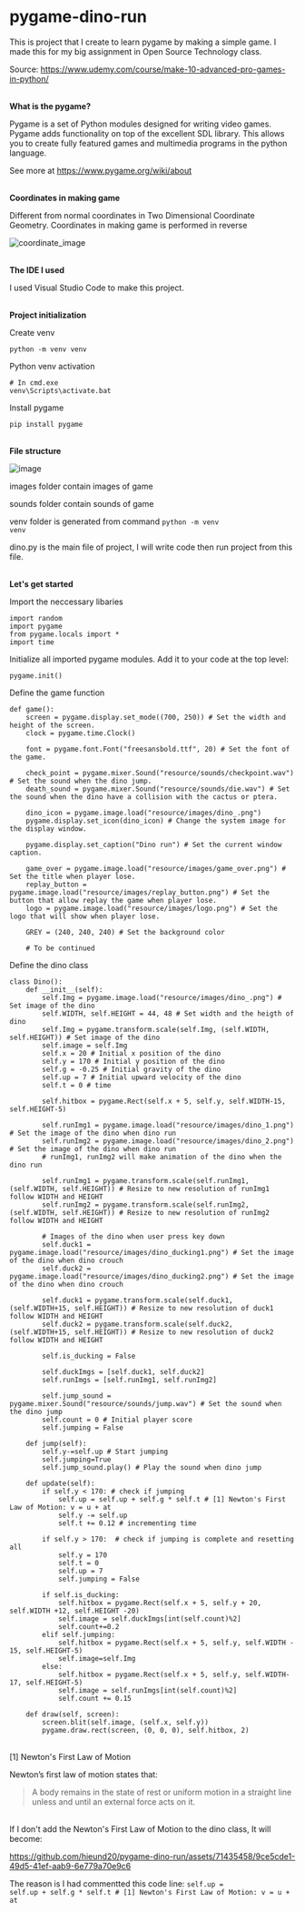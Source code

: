 # pygame-dino-run

This is project that I create to learn pygame by making a simple game. I made this for my big assignment in Open Source Technology class.

Source: https://www.udemy.com/course/make-10-advanced-pro-games-in-python/

<br/>
<b>What is the pygame?</b> 

Pygame is a set of Python modules designed for writing video games.
Pygame adds functionality on top of the excellent SDL library.
This allows you to create fully featured games and multimedia programs in the python language.

See more at https://www.pygame.org/wiki/about

<br/>
<b>Coordinates in making game</b>

Different from normal coordinates in Two Dimensional Coordinate Geometry. Coordinates in making game is performed in reverse

![coordinate_image](https://github.com/hieund20/pygame-dino-run/assets/71435458/c1944135-c188-4143-bea0-738f8d0c5d4c?raw=true)

<br/>
<b>The IDE I used</b>

I used Visual Studio Code to make this project.

<br/>
<b>Project initialization</b>

Create venv

```
python -m venv venv
```

Python venv activation

```
# In cmd.exe
venv\Scripts\activate.bat
```

Install pygame

```
pip install pygame
```

<br/>
<b>File structure</b>

<br/>

![image](https://github.com/hieund20/pygame-dino-run/assets/71435458/bbf7db22-ad0a-4076-839a-04ce52611ce3)

images folder contain images of game 

sounds folder contain sounds of game 

venv folder is generated from command <code>python -m venv venv</code>

dino.py is the main file of project, I will write code then run project from this file.

<br/>
<b>Let's get started</b>

Import the neccessary libaries

```
import random
import pygame
from pygame.locals import *
import time
```

Initialize all imported pygame modules. Add it to your code at the top level:

```
pygame.init()
```

Define the game function

```
def game():
    screen = pygame.display.set_mode((700, 250)) # Set the width and height of the screen.
    clock = pygame.time.Clock()

    font = pygame.font.Font("freesansbold.ttf", 20) # Set the font of the game.

    check_point = pygame.mixer.Sound("resource/sounds/checkpoint.wav") # Set the sound when the dino jump.
    death_sound = pygame.mixer.Sound("resource/sounds/die.wav") # Set the sound when the dino have a collision with the cactus or ptera.

    dino_icon = pygame.image.load("resource/images/dino_.png") 
    pygame.display.set_icon(dino_icon) # Change the system image for the display window.

    pygame.display.set_caption("Dino run") # Set the current window caption.

    game_over = pygame.image.load("resource/images/game_over.png") # Set the title when player lose.
    replay_button = pygame.image.load("resource/images/replay_button.png") # Set the button that allow replay the game when player lose.
    logo = pygame.image.load("resource/images/logo.png") # Set the logo that will show when player lose.

    GREY = (240, 240, 240) # Set the background color

    # To be continued
```

Define the dino class
```
class Dino():
    def __init__(self):
        self.Img = pygame.image.load("resource/images/dino_.png") # Set image of the dino
        self.WIDTH, self.HEIGHT = 44, 48 # Set width and the heigth of dino
        self.Img = pygame.transform.scale(self.Img, (self.WIDTH, self.HEIGHT)) # Set image of the dino
        self.image = self.Img 
        self.x = 20 # Initial x position of the dino 
        self.y = 170 # Initial y position of the dino 
        self.g = -0.25 # Initial gravity of the dino
        self.up = 7 # Initial upward velocity of the dino
        self.t = 0 # time

        self.hitbox = pygame.Rect(self.x + 5, self.y, self.WIDTH-15, self.HEIGHT-5)

        self.runImg1 = pygame.image.load("resource/images/dino_1.png") # Set the image of the dino when dino run
        self.runImg2 = pygame.image.load("resource/images/dino_2.png") # Set the image of the dino when dino run
        # runImg1, runImg2 will make animation of the dino when the dino run
        
        self.runImg1 = pygame.transform.scale(self.runImg1, (self.WIDTH, self.HEIGHT)) # Resize to new resolution of runImg1 follow WIDTH and HEIGHT
        self.runImg2 = pygame.transform.scale(self.runImg2, (self.WIDTH, self.HEIGHT)) # Resize to new resolution of runImg2 follow WIDTH and HEIGHT

        # Images of the dino when user press key down
        self.duck1 = pygame.image.load("resource/images/dino_ducking1.png") # Set the image of the dino when dino crouch
        self.duck2 = pygame.image.load("resource/images/dino_ducking2.png") # Set the image of the dino when dino crouch

        self.duck1 = pygame.transform.scale(self.duck1, (self.WIDTH+15, self.HEIGHT)) # Resize to new resolution of duck1 follow WIDTH and HEIGHT
        self.duck2 = pygame.transform.scale(self.duck2, (self.WIDTH+15, self.HEIGHT)) # Resize to new resolution of duck2 follow WIDTH and HEIGHT

        self.is_ducking = False

        self.duckImgs = [self.duck1, self.duck2]
        self.runImgs = [self.runImg1, self.runImg2]

        self.jump_sound = pygame.mixer.Sound("resource/sounds/jump.wav") # Set the sound when the dino jump
        self.count = 0 # Initial player score 
        self.jumping = False

    def jump(self):
        self.y-=self.up # Start jumping
        self.jumping=True
        self.jump_sound.play() # Play the sound when dino jump

    def update(self):
        if self.y < 170: # check if jumping
            self.up = self.up + self.g * self.t # [1] Newton's First Law of Motion: v = u + at
            self.y -= self.up
            self.t += 0.12 # incrementing time

        if self.y > 170:  # check if jumping is complete and resetting all
            self.y = 170
            self.t = 0
            self.up = 7
            self.jumping = False

        if self.is_ducking:
            self.hitbox = pygame.Rect(self.x + 5, self.y + 20, self.WIDTH +12, self.HEIGHT -20)
            self.image = self.duckImgs[int(self.count)%2]
            self.count+=0.2
        elif self.jumping:
            self.hitbox = pygame.Rect(self.x + 5, self.y, self.WIDTH - 15, self.HEIGHT-5)
            self.image=self.Img
        else:
            self.hitbox = pygame.Rect(self.x + 5, self.y, self.WIDTH-17, self.HEIGHT-5)
            self.image = self.runImgs[int(self.count)%2]
            self.count += 0.15

    def draw(self, screen):
        screen.blit(self.image, (self.x, self.y))
        pygame.draw.rect(screen, (0, 0, 0), self.hitbox, 2)
```

<br/>
[1] Newton's First Law of Motion

Newton’s first law of motion states that:

> A body remains in the state of rest or uniform motion in a straight line unless and until an external force acts on it.

<br/>
If I don't add the Newton's First Law of Motion to the dino class, It will become:

https://github.com/hieund20/pygame-dino-run/assets/71435458/9ce5cde1-49d5-41ef-aab9-6e779a70e9c6

The reason is I had commentted this code line: <code>self.up = self.up + self.g * self.t # [1] Newton's First Law of Motion: v = u + at</code>

















